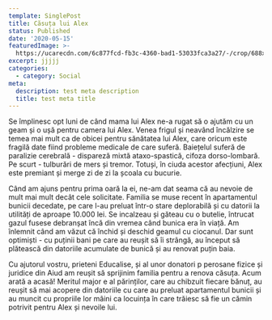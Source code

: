 ```yaml
---
template: SinglePost
title: Căsuța lui Alex
status: Published
date: '2020-05-15'
featuredImage: >-
  https://ucarecdn.com/6c877fcd-fb3c-4360-bad1-53033fca3a27/-/crop/688x525/120,154/-/preview/
excerpt: jjjjj
categories:
  - category: Social
meta:
  description: test meta description
  title: test meta title
---
```

Se împlinesc opt luni de când mama lui Alex ne-a rugat să o ajutăm cu un geam și o ușă pentru camera lui Alex. Venea frigul și neavând încălzire se temea mai mult ca de obicei pentru sănătatea lui Alex, care oricum este fragilă date fiind probleme medicale de care suferă. Baiețelul suferă de paralizie cerebrală - dispareză mixtă ataxo-spastică, cifoza dorso-lombară. Pe scurt - tulburări de mers și tremor. Totuși, în ciuda acestor afecțiuni, Alex este premiant și merge zi de zi la școala cu bucurie.

Când am ajuns pentru prima oară la ei, ne-am dat seama că au nevoie de mult mai mult decât cele solicitate. Familia se muse recent în apartamentul bunicii decedate, pe care l-au preluat într-o stare deplorabilă și cu datorii la utilități de aproape 10.000 lei. Se incalzeau și găteau cu o butelie, întrucat gazul fusese debranșat încă din vremea când bunica era în viață. Am înlemnit când am văzut că închid și deschid geamul cu ciocanul. Dar sunt optimiști - cu puținii bani pe care au reușit să îi strângă, au început să plătească din datoriile acumulate de bunică și au renovat puțin baia. 

 Cu ajutorul vostru, prieteni Educalise, și al unor donatori p perosane fizice și juridice din Aiud am reușit să sprijinim familia pentru a renova căsuța. Acum arată a acasă! Meritul major e al părinților, care au chibzuit fiecare bănuț, au reușit să mai acopere din datoriile cu care au preluat apartamentul bunicii și au muncit cu propriile lor mâini ca locuința în care trăiesc să fie un cămin potrivit pentru Alex și nevoile lui.
